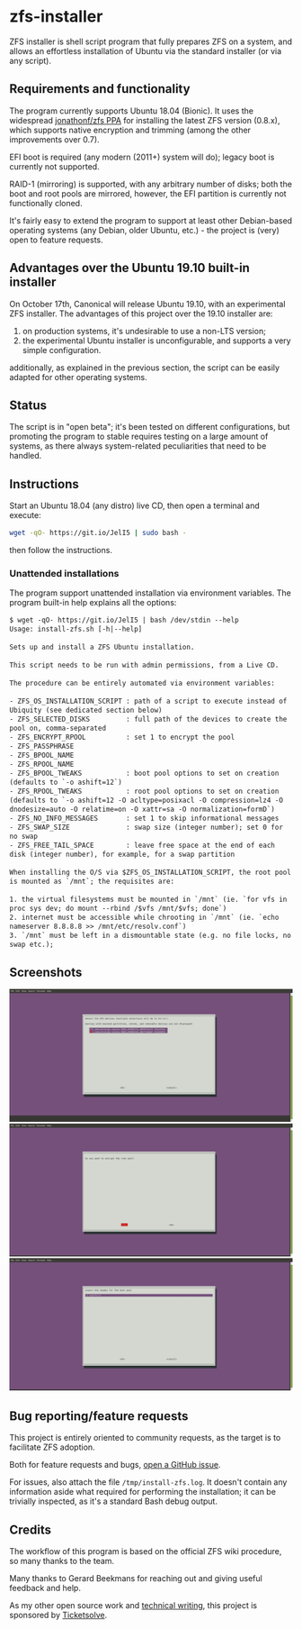 # zfs-installer

ZFS installer is shell script program that fully prepares ZFS on a system, and allows an effortless installation of Ubuntu via the standard installer (or via any script).

## Requirements and functionality

The program currently supports Ubuntu 18.04 (Bionic). It uses the widespread [jonathonf/zfs PPA](https://launchpad.net/~jonathonf/+archive/ubuntu/zfs) for installing the latest ZFS version (0.8.x), which supports native encryption and trimming (among the other improvements over 0.7).

EFI boot is required (any modern (2011+) system will do); legacy boot is currently not supported.

RAID-1 (mirroring) is supported, with any arbitrary number of disks; both the boot and root pools are mirrored, however, the EFI partition is currently not functionally cloned.

It's fairly easy to extend the program to support at least other Debian-based operating systems (any Debian, older Ubuntu, etc.) - the project is (very) open to feature requests.

## Advantages over the Ubuntu 19.10 built-in installer

On October 17th, Canonical will release Ubuntu 19.10, with an experimental ZFS installer. The advantages of this project over the 19.10 installer are:

1. on production systems, it's undesirable to use a non-LTS version;
2. the experimental Ubuntu installer is unconfigurable, and supports a very simple configuration.

additionally, as explained in the previous section, the script can be easily adapted for other operating systems.

## Status

The script is in "open beta"; it's been tested on different configurations, but promoting the program to stable requires testing on a large amount of systems, as there always system-related peculiarities that need to be handled.

## Instructions

Start an Ubuntu 18.04 (any distro) live CD, then open a terminal and execute:

```sh
wget -qO- https://git.io/JelI5 | sudo bash -
```

then follow the instructions.

### Unattended installations

The program support unattended installation via environment variables. The program built-in help explains all the options:

```
$ wget -qO- https://git.io/JelI5 | bash /dev/stdin --help
Usage: install-zfs.sh [-h|--help]

Sets up and install a ZFS Ubuntu installation.

This script needs to be run with admin permissions, from a Live CD.

The procedure can be entirely automated via environment variables:

- ZFS_OS_INSTALLATION_SCRIPT : path of a script to execute instead of Ubiquity (see dedicated section below)
- ZFS_SELECTED_DISKS         : full path of the devices to create the pool on, comma-separated
- ZFS_ENCRYPT_RPOOL          : set 1 to encrypt the pool
- ZFS_PASSPHRASE
- ZFS_BPOOL_NAME
- ZFS_RPOOL_NAME
- ZFS_BPOOL_TWEAKS           : boot pool options to set on creation (defaults to `-o ashift=12`)
- ZFS_RPOOL_TWEAKS           : root pool options to set on creation (defaults to `-o ashift=12 -O acltype=posixacl -O compression=lz4 -O dnodesize=auto -O relatime=on -O xattr=sa -O normalization=formD`)
- ZFS_NO_INFO_MESSAGES       : set 1 to skip informational messages
- ZFS_SWAP_SIZE              : swap size (integer number); set 0 for no swap
- ZFS_FREE_TAIL_SPACE        : leave free space at the end of each disk (integer number), for example, for a swap partition

When installing the O/S via $ZFS_OS_INSTALLATION_SCRIPT, the root pool is mounted as `/mnt`; the requisites are:

1. the virtual filesystems must be mounted in `/mnt` (ie. `for vfs in proc sys dev; do mount --rbind /$vfs /mnt/$vfs; done`)
2. internet must be accessible while chrooting in `/mnt` (ie. `echo nameserver 8.8.8.8 >> /mnt/etc/resolv.conf`)
3. `/mnt` must be left in a dismountable state (e.g. no file locks, no swap etc.);
```

## Screenshots

![Devices selection](/screenshots/01-devices_selection.png?raw=true)
![Encryption](/screenshots/02-encryption.png?raw=true)
![Boot pool tweaks](/screenshots/03-boot_pool_tweaks.png?raw=true)

## Bug reporting/feature requests

This project is entirely oriented to community requests, as the target is to facilitate ZFS adoption.

Both for feature requests and bugs, [open a GitHub issue](https://github.com/saveriomiroddi/zfs-installer/issues/new).

For issues, also attach the file `/tmp/install-zfs.log`. It doesn't contain any information aside what required for performing the installation; it can be trivially inspected, as it's a standard Bash debug output.

## Credits

The workflow of this program is based on the official ZFS wiki procedure, so many thanks to the team.

Many thanks to Gerard Beekmans for reaching out and giving useful feedback and help.

As my other open source work and [technical writing](https://saveriomiroddi.github.io), this project is sponsored by [Ticketsolve](https://ticketsolve.com).
